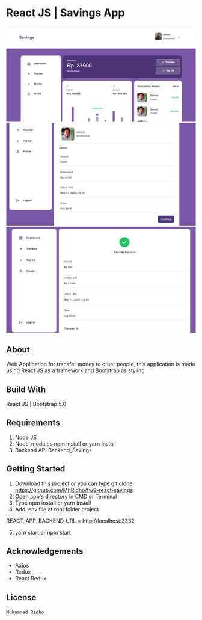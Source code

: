 # React JS | Savings App
![ss1](/ss/ss1.png)
![ss2](/ss/ss2.png)
![ss3](/ss/ss3.png)

## About

Web Application for transfer money to other people,
this application is made using React JS as a framework and Bootstrap as styling

## Build With

React JS | Bootstrap 5.0

## Requirements

1. Node JS
2. Node_modules npm install or yarn install
3. Backend API Backend_Savings

## Getting Started

1. Download this project or you can type git clone https://github.com/MhRidho/fw9-react-savings
2. Open app's directory in CMD or Terminal
3. Type npm install or yarn install
4. Add .env file at root folder project

REACT_APP_BACKEND_URL = http://localhost:3332

5. yarn start or npm start

## Acknowledgements

- Axios
- Redux
- React Redux

## License

`Muhammad Ridho`
